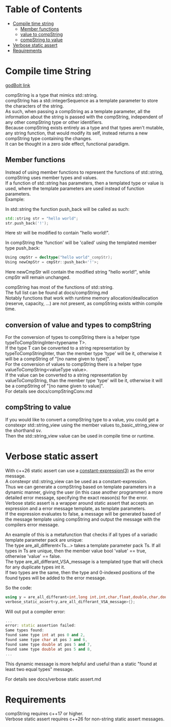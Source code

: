 # Table of Contents
- [Compile time string](#Compile-time-String)
	- [Member functions](#Member-functions)
	- [value to compString](#conversion-of-value-and-types-to-compString)
	- [compString to value](#compString-to-value)
- [Verbose static assert](#Verbose-static-assert)
- [Requirements](#Requirements) 
# Compile time String
[godBolt link](https://godbolt.org/z/6s8a8cPKM)

compString is a type that mimics std::string.<br>
compString has a std::integerSequence as a template parameter to store the characters of the string.<br>
As such, when passing a compString as a template parameter, all the information about the string is passed with the compString, independent of any other compString type or other identifiers.<br>
Because compString exists entirely as a type and that types aren't mutable, any string function, that would modify its self, instead returns a new compString type containing the changes.<br>
It can be thought in a zero side effect, functional paradigm.<br>


## Member functions
Instead of using member functions to represent the functions of std::string, compString uses member types and values.<br>
If a function of std::string has parameters, then a templated type or value is used, where the template parameters are used instead of function parameters.<br>
Example:<br>

In std::string the function push_back will be called as such:<br>
```cpp
std::string str = "hello world";
str.push_back('!');
```
Here str will be modified to contain "hello world!".<br>

In compString the 'function' will be 'called' using the templated member type push_back:<br>
```cpp
Using cmpStr = decltype("hello world"_compStr);
Using newCmpStr = cmpStr::push_back<'!'>;
```
Here newCmpStr will contain the modified string "hello world!", while cmpStr will remain unchanged.<br>

compString has most of the functions of std::string.<br>
The full list can be found at docs/compString.md<br>
Notably functions that work with runtime memory allocation/deallocation (reserve, capacity, ...) are not present, as compString exists within compile time.<br>

## conversion of value and types to compString
For the conversion of types to compString there is a helper type typeToCompStringInter\<typename T>.<br>
If the type T can be converted to a string representation by typeToCompStringInter, than the member type 'type' will be it, 
otherwise it will be a compString of "[no name given to type]".<br>
For the conversion of values to compString there is a helper type valueToCompString\<valueType value>.<br>
If the value can be converted to a string representation by valueToCompString, than the member type 'type' will be it,
otherwise it will be a compString of "[no name given to value]".<br>
For details see docs/compStringConv.md<br>


## compString to value
If you would like to convert a compString type to a value, you could get a constexpr std::string_view using the member values to_basic_string_view or the shorthand sv.<br>
Then the std::string_view value can be used in compile time or runtime.<br>


# Verbose static assert
With c++26 static assert can use a [constant-expression(3)](https://en.cppreference.com/w/cpp/language/static_assert) as the error message.<br>
A constexpr std::string_view can be used as a constant-expression.<br>
Thus we can generate a compString based on template parameters in a dynamic manner, giving the user (in this case another programmer) a more detailed error message, specifying the exact reason(s) for the error.<br>
Verbose static assert is a wrapper around static assert that accepts an expression and a error message template, as template parameters.<br>
If the expression evaluates to false, a message will be generated based of the message template using compString and output the message with the compilers error message.<br>

An example of this is a metafunction that checks if all types of a variadic template parameter pack are unique:<br>
The type are_all_different<Ts...> takes a template parameter pack Ts. If all types in Ts are unique, then the member value bool 'value' == true, otherwise 'value' == false.<br>
The type are_all_differant_VSA_message is a templated type that will check for any duplicate types int it.<br>
If two types are the same, then the type and 0-indexed positions of the found types will be added to the error message.<br>

So the code:<br>
```cpp
using y = are_all_differant<int,long int,int,char,float,double,char,double>;
verbose_static_assert<y,are_all_differant_VSA_message>{};
```

Will out put a compiler error:<br>
```cpp
...
error: static assertion failed:
Same types found:
found same type int at pos 0 and 2,
found same type char at pos 3 and 6, 
found same type double at pos 5 and 7, 
found same type double at pos 5 and 8, 
...
```

This dynamic message is more helpful and useful than a static "found at least two equal types" message.<br>

For details see docs/verbose static assert.md<br>

# Requirements 
compString requires c++17 or higher.<br>
Verbose static assert requires c++26 for non-string static assert messages.<br> 



  